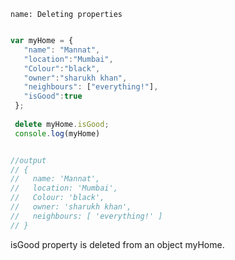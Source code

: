 ```ngMeta
name: Deleting properties
```

```javascript

var myHome = {
   "name": "Mannat",
   "location":"Mumbai",
   "Colour":"black",
   "owner":"sharukh khan",
   "neighbours": ["everything!"],
   "isGood":true
 };
 
 delete myHome.isGood;
 console.log(myHome)


//output
// {
//   name: 'Mannat',
//   location: 'Mumbai',
//   Colour: 'black',
//   owner: 'sharukh khan',
//   neighbours: [ 'everything!' ]
// }

```

isGood property is deleted from an object myHome.


